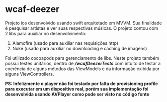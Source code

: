 # wcaf-deezer

Projeto ios desenvolvido usando swift arquitetado em MVVM. Sua finalidade é pesquisar artistas e ver suas respectivas músicas. O projeto contou com 2 libs para auxiliar no desenvolvimento:
1. Alamofire (usado para auxiliar nas requisições http)
2. Nuke (usado para auxiliar no downloading e caching de imagens)

Foi utilizado cocoapods para gerenciamento de libs. Neste projeto também possui testes unitários, dentro de ***/wcafDeezerTests*** com intuito de testar a coerência de alguns métodos das ViewModels e da informação exibida por alguns ViewControllers.

**PS: Infelizmente o player não foi testado por falta de provisioning profile para executar em um dispositivo real, porém sua implementação foi desenvolvida usando AVPlayer como pode ser visto no código fonte**
